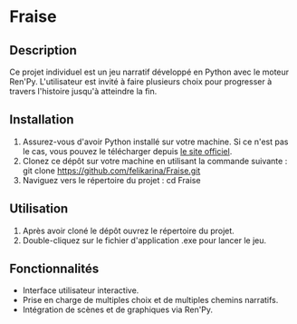 # Fraise

## Description

Ce projet individuel est un jeu narratif développé en Python avec le moteur Ren'Py. L'utilisateur est invité à faire plusieurs choix pour progresser à travers l'histoire jusqu'à atteindre la fin.

## Installation

1. Assurez-vous d'avoir Python installé sur votre machine. Si ce n'est pas le cas, vous pouvez le télécharger depuis [le site officiel](https://www.python.org/).
2. Clonez ce dépôt sur votre machine en utilisant la commande suivante : git clone https://github.com/felikarina/Fraise.git
3. Naviguez vers le répertoire du projet : cd Fraise

## Utilisation

1. Après avoir cloné le dépôt ouvrez le répertoire du projet.
3. Double-cliquez sur le fichier d'application .exe pour lancer le jeu.

## Fonctionnalités

- Interface utilisateur interactive.
- Prise en charge de multiples choix et de multiples chemins narratifs.
- Intégration de scènes et de graphiques via Ren'Py.
